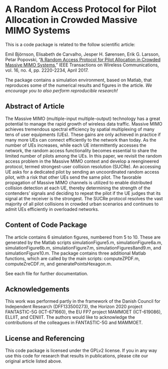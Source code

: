 A Random Access Protocol for Pilot Allocation in Crowded Massive MIMO Systems
==================

This is a code package is related to the follow scientific article:

Emil Björnson, Elisabeth de Carvalho, Jesper H. Sørensen, Erik G. Larsson, Petar Popovski, “[A Random Access Protocol for Pilot Allocation in Crowded Massive MIMO Systems](http://arxiv.org/pdf/1604.04248),”  IEEE Transactions on Wireless Communications, vol. 16, no. 4, pp. 2220-2234, April 2017.

The package contains a simulation environment, based on Matlab, that reproduces some of the numerical results and figures in the article. *We encourage you to also perform reproducible research!*


## Abstract of Article

The Massive MIMO (multiple-input multiple-output) technology has a great potential to manage the rapid growth of wireless data traffic. Massive MIMO achieves tremendous spectral efficiency by spatial multiplexing of many tens of user equipments (UEs). These gains are only achieved in practice if many more UEs can connect efficiently to the network than today. As the number of UEs increases, while each UE intermittently accesses the network, the random access functionality becomes essential to share the limited number of pilots among the UEs. In this paper, we revisit the random access problem in the Massive MIMO context and develop a reengineered protocol, termed strongest-user collision resolution (SUCRe). An accessing UE asks for a dedicated pilot by sending an uncoordinated random access pilot, with a risk that other UEs send the same pilot. The favorable propagation of Massive MIMO channels is utilized to enable distributed collision detection at each UE, thereby determining the strength of the contenders’ signals and deciding to repeat the pilot if the UE judges that its signal at the receiver is the strongest. The SUCRe protocol resolves the vast majority of all pilot collisions in crowded urban scenarios and continues to admit UEs efficiently in overloaded networks.


## Content of Code Package

The article contains 6 simulation figures, numbered from 5 to 10. These are generated by the Matlab scripts simulationFigure5.m, simulationFigure6a.m, simulationFigure6b.m, simulationFigure7.m, simulationFigures8and9.m, and simulationFigure10.m. The package contains three additional Matlab functions, which are called by the main scripts: computeZPDF.m, computeZreCDF.m, and generatePointsHexagon.m.

See each file for further documentation.


## Acknowledgements

This work was performed partly in the framework of the Danish Council for Independent Research (DFF133500273), the Horizon 2020 project FANTASTIC-5G (ICT-671660), the EU FP7 project MAMMOET (ICT-619086), ELLIIT, and CENIIT. The authors would like to acknowledge the contributions of the colleagues in FANTASTIC-5G and MAMMOET.


## License and Referencing

This code package is licensed under the GPLv2 license. If you in any way use this code for research that results in publications, please cite our original article listed above.
